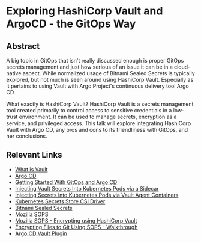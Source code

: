 # Exploring HashiCorp Vault and ArgoCD - the GitOps Way

## Abstract

A big topic in GitOps that isn't really discussed enough is proper GitOps secrets management and just how serious of an issue it can be in a cloud-native aspect. While normalized usage of Bitnami Sealed Secrets is typically explored, but not much is seen around using HashiCorp Vault. Especially as it pertains to using Vault with Argo Project's continuous delivery tool Argo CD. 

What exactly is HashiCorp Vault? HashiCorp Vault is a secrets management tool created primarily to control access to sensitive credentials in a low-trust environment. It can be used to manage secrets, encryption as a service, and privileged access. This talk will explore integrating HashiCorp Vault with Argo CD, any pros and cons to its friendliness with GitOps, and her conclusions.

## Relevant Links

- [What is Vault](https://www.vaultproject.io/docs/what-is-vault)
- [Argo CD](https://argoproj.github.io/cd)
- [Getting Started With GitOps and Argo CD](https://codefresh.io/argo-platform/getting-started-with-gitops-and-argo-cd/)
- [Injecting Vault Secrets Into Kubernetes Pods via a Sidecar](https://www.hashicorp.com/blog/injecting-vault-secrets-into-kubernetes-pods-via-a-sidecar)
- [Injecting Secrets into Kubernetes Pods via Vault Agent Containers](https://learn.hashicorp.com/tutorials/vault/kubernetes-sidecar?in=vault/kubernetes)
- [Kubernetes Secrets Store CSI Driver](https://github.com/kubernetes-sigs/secrets-store-csi-driver#kubernetes-secrets-store-csi-driver)
- [Bitnami Sealed Secrets](https://github.com/bitnami-labs/sealed-secrets#sealed-secrets-for-kubernetes)
- [Mozilla SOPS](https://github.com/mozilla/sops#sops-secrets-operations)
- [Mozilla SOPS - Encrypting using HashiCorp Vault](https://github.com/mozilla/sops#encrypting-using-hashicorp-vault)
- [Encrypting Files to Git Using SOPS - Walkthrough](https://blog.thenets.org/how-to-commit-encrypted-files-to-git-with-mozilla-sops/)
- [Argo CD Vault Plugin](https://github.com/argoproj-labs/argocd-vault-plugin#argocd-vault-plugin)
